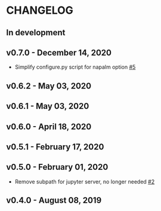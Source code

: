 # CHANGELOG

## In development


## v0.7.0 - December 14, 2020

- Simplify configure.py script for napalm option [#5](https://github.com/nre-learning/antidote-images/pull/5)

## v0.6.2 - May 03, 2020


## v0.6.1 - May 03, 2020


## v0.6.0 - April 18, 2020


## v0.5.1 - February 17, 2020

## v0.5.0 - February 01, 2020

- Remove subpath for jupyter server, no longer needed [#2](https://github.com/nre-learning/antidote-images/pull/2)

## v0.4.0 - August 08, 2019

